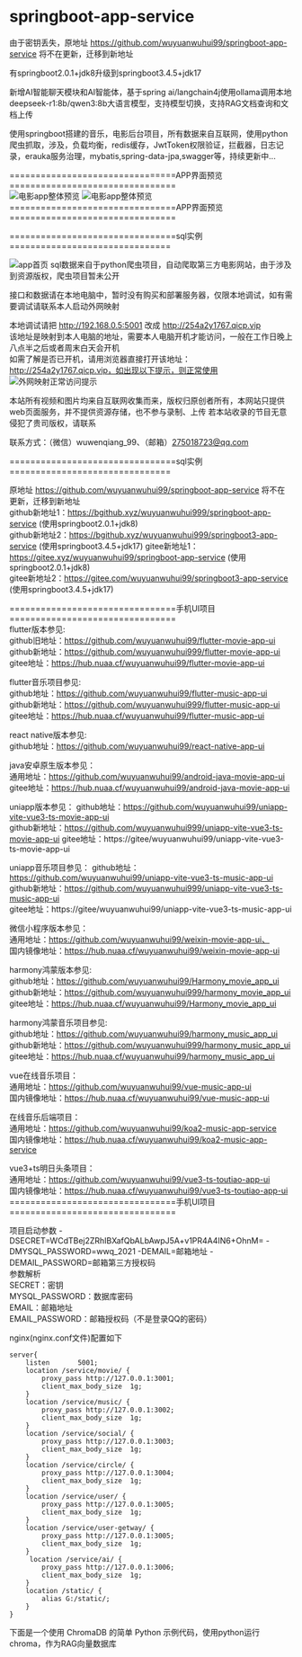 # springboot-app-service

由于密钥丢失，原地址 https://github.com/wuyuanwuhui99/springboot-app-service  将不在更新，迁移到新地址

有springboot2.0.1+jdk8升级到springboot3.4.5+jdk17

新增AI智能聊天模块和AI智能体，基于spring ai/langchain4j使用ollama调用本地deepseek-r1:8b/qwen3:8b大语言模型，支持模型切换，支持RAG文档查询和文档上传   

使用springboot搭建的音乐，电影后台项目，所有数据来自互联网，使用python爬虫抓取，涉及，负载均衡，redis缓存，JwtToken权限验证，拦截器，日志记录，erauka服务治理，mybatis,spring-data-jpa,swagger等，持续更新中...   

================================APP界面预览================================   
![电影app整体预览](./%E7%94%B5%E5%BD%B1app%E6%95%B4%E4%BD%93%E9%A2%84%E8%A7%88.jpg)
![电影app整体预览](./音乐整体预览图.png)
================================APP界面预览================================   

================================sql实例===============================   

![app首页](https://raw.githubusercontent.com/wuyuanwuhui99/springboot-app-service/main/mysql.png)
sql数据来自于python爬虫项目，自动爬取第三方电影网站，由于涉及到资源版权，爬虫项目暂未公开

接口和数据请在本地电脑中，暂时没有购买和部署服务器，仅限本地调试，如有需要调试请联系本人启动外网映射

本地调试请把 http://192.168.0.5:5001 改成 http://254a2y1767.qicp.vip    
该地址是映射到本人电脑的地址，需要本人电脑开机才能访问，一般在工作日晚上八点半之后或者周末白天会开机   
如需了解是否已开机，请用浏览器直接打开该地址：http://254a2y1767.qicp.vip，如出现以下提示，则正常使用   
![外网映射正常访问提示](外网映射正常访问提示.png)

本站所有视频和图片均来自互联网收集而来，版权归原创者所有，本网站只提供web页面服务，并不提供资源存储，也不参与录制、上传 若本站收录的节目无意侵犯了贵司版权，请联系

联系方式：（微信）wuwenqiang_99、（邮箱）275018723@qq.com

================================sql实例===============================   


原地址 https://github.com/wuyuanwuhui99/springboot-app-service  将不在更新，迁移到新地址   
github新地址1：https://bgithub.xyz/wuyuanwuhui999/springboot-app-service (使用springboot2.0.1+jdk8)   
github新地址2：https://bgithub.xyz/wuyuanwuhui999/springboot3-app-service (使用springboot3.4.5+jdk17)
gitee新地址1：https://gitee.xyz/wuyuanwuhui99/springboot-app-service (使用springboot2.0.1+jdk8)   
gitee新地址2：https://gitee.com/wuyuanwuhui99/springboot3-app-service (使用springboot3.4.5+jdk17)

================================手机UI项目================================   
flutter版本参见:   
github旧地址：https://github.com/wuyuanwuhui99/flutter-movie-app-ui   
github新地址：https://github.com/wuyuanwuhui999/flutter-movie-app-ui   
gitee地址：https://hub.nuaa.cf/wuyuanwuhui99/flutter-movie-app-ui

flutter音乐项目参见:   
github地址：https://github.com/wuyuanwuhui99/flutter-music-app-ui   
github新地址：https://github.com/wuyuanwuhui999/flutter-music-app-ui    
gitee地址：https://hub.nuaa.cf/wuyuanwuhui99/flutter-music-app-ui

react native版本参见:   
github地址：https://github.com/wuyuanwuhui99/react-native-app-ui   

java安卓原生版本参见：  
通用地址：https://github.com/wuyuanwuhui99/android-java-movie-app-ui   
gitee地址：https://hub.nuaa.cf/wuyuanwuhui99/android-java-movie-app-ui

uniapp版本参见：
github地址：https://github.com/wuyuanwuhui99/uniapp-vite-vue3-ts-movie-app-ui   
github新地址：https://github.com/wuyuanwuhui999/uniapp-vite-vue3-ts-movie-app-ui 
gitee地址：https://gitee/wuyuanwuhui99/uniapp-vite-vue3-ts-movie-app-ui  

uniapp音乐项目参见：
github地址：https://github.com/wuyuanwuhui99/uniapp-vite-vue3-ts-music-app-ui   
github新地址：https://github.com/wuyuanwuhui999/uniapp-vite-vue3-ts-music-app-ui   
gitee地址：https://gitee/wuyuanwuhui99/uniapp-vite-vue3-ts-music-app-ui  

微信小程序版本参见：  
通用地址：https://github.com/wuyuanwuhui99/weixin-movie-app-ui、  
国内镜像地址：https://hub.nuaa.cf/wuyuanwuhui99/weixin-movie-app-ui

harmony鸿蒙版本参见:   
github地址：https://github.com/wuyuanwuhui99/Harmony_movie_app_ui   
github新地址：https://github.com/wuyuanwuhui999/harmony_movie_app_ui  
gitee地址：https://hub.nuaa.cf/wuyuanwuhui99/Harmony_movie_app_ui

harmony鸿蒙音乐项目参见:   
github地址：https://github.com/wuyuanwuhui99/harmony_music_app_ui   
github新地址：https://github.com/wuyuanwuhui999/harmony_music_app_ui    
gitee地址：https://hub.nuaa.cf/wuyuanwuhui99/harmony_music_app_ui

vue在线音乐项目：  
通用地址：https://github.com/wuyuanwuhui99/vue-music-app-ui   
国内镜像地址：https://hub.nuaa.cf/wuyuanwuhui99/vue-music-app-ui

在线音乐后端项目：  
通用地址：https://github.com/wuyuanwuhui99/koa2-music-app-service   
国内镜像地址：https://hub.nuaa.cf/wuyuanwuhui99/koa2-music-app-service

vue3+ts明日头条项目：  
通用地址：https://github.com/wuyuanwuhui99/vue3-ts-toutiao-app-ui  
国内镜像地址：https://hub.nuaa.cf/wuyuanwuhui99/vue3-ts-toutiao-app-ui   
================================手机UI项目================================   

项目启动参数 -DSECRET=WCdTBej2ZRhIBXafQbALbAwpJ5A+v1PR4A4IN6+OhnM= -DMYSQL_PASSWORD=wwq_2021 -DEMAIL=邮箱地址 -DEMAIL_PASSWORD=邮箱第三方授权码   
参数解析   
SECRET：密钥   
MYSQL_PASSWORD：数据库密码   
EMAIL：邮箱地址   
EMAIL_PASSWORD：邮箱授权码（不是登录QQ的密码）   

nginx(nginx.conf文件)配置如下   
```
server{
    listen       5001;
    location /service/movie/ {
        proxy_pass http://127.0.0.1:3001;
        client_max_body_size  1g;
    }
    location /service/music/ {
        proxy_pass http://127.0.0.1:3002;
        client_max_body_size  1g;
    }
    location /service/social/ {
        proxy_pass http://127.0.0.1:3003;
        client_max_body_size  1g;
    }
    location /service/circle/ {
        proxy_pass http://127.0.0.1:3004;
        client_max_body_size  1g;
    }
    location /service/user/ {
        proxy_pass http://127.0.0.1:3005;
        client_max_body_size  1g;
    }
    location /service/user-getway/ {
        proxy_pass http://127.0.0.1:3005;
        client_max_body_size  1g;
    }
     location /service/ai/ {
        proxy_pass http://127.0.0.1:3006;
        client_max_body_size  1g;
    }
    location /static/ {
        alias G:/static/;
    }
}
```

下面是一个使用 ChromaDB 的简单 Python 示例代码，使用python运行chroma，作为RAG向量数据库
